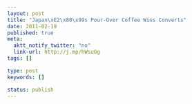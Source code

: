 ```yaml
---
layout: post
title: "Japan\xE2\x80\x99s Pour-Over Coffee Wins Converts"
date: 2011-02-19
published: true
meta:
  aktt_notify_twitter: "no"
  link-url: http://j.mp/hWsuOg
tags: []

type: post
keywords: []

status: publish
---
```


